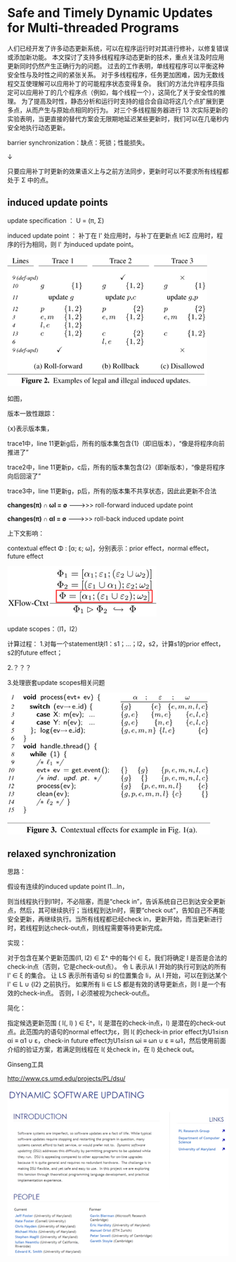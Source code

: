 # Safe and Timely Dynamic Updates for Multi-threaded Programs

人们已经开发了许多动态更新系统，可以在程序运行时对其进行修补，以修复错误或添加新功能。 本文探讨了支持多线程程序动态更新的技术，重点关注及时应用更新同时仍然产生正确行为的问题。 过去的工作表明，单线程程序可以平衡这种安全性与及时性之间的紧张关系。 对于多线程程序，任务更加困难，因为无数线程交互使理解可以应用补丁的可能程序状态变得复杂。 我们的方法允许程序员指定可以应用补丁的几个程序点（例如，每个线程一个），这简化了关于安全性的推理。 为了提高及时性，静态分析和运行时支持的组合会自动将这几个点扩展到更多点，从而产生与原始点相同的行为。 对三个多线程服务器进行 13 次实际更新的实验表明，当更直接的替代方案会无限期地延迟某些更新时，我们可以在几毫秒内安全地执行动态更新。





barrier synchronization：缺点：死锁；性能损失。

↓

只要应用补丁时更新的效果语义上与之前方法同步，更新时可以不要求所有线程都处于 Σ 中的点。

## induced update points

update specification ： U = (π, Σ)

induced update point ： 补丁在 l' 处应用时，与补丁在更新点 l∈Σ 应用时，程序的行为相同，则 l' 为induced update point。

<img src="../images/image-20220310112113468.png" alt="image-20220310112113468" style="zoom:67%;" />

如图，

版本一致性跟踪：

{x}表示版本集，

trace1中，line 11更新g后，所有的版本集包含{1}（即旧版本），“像是将程序向前推进了”

trace2中，line 11更新p，c后，所有的版本集包含{2}（即新版本），“像是将程序向后回滚了”

trace3中，line 11更新g，p后，所有的版本集不共享状态，因此此更新不合法



**changes(π) ∩ ωl = ∅**  --->>>  roll-forward induced update point

**changes(π) ∩ αl = ∅**  --->>> roll-back induced update point

上下文影响：

contextual effect Φ : [α; ε; ω]，分别表示：prior effect，normal effect，future effect

<img src="../images/image-20220311192334662.png" alt="image-20220311192334662" style="zoom:80%;" />

update scopes：（l1，l2）

计算过程：
1.对每一个statement块l1：s1；...；l2，s2，计算s1的prior effect，s2的future effect；

2.？？？

3.处理嵌套update scopes相关问题

<img src="../images/image-20220311195555634.png" alt="image-20220311195555634" style="zoom:67%;" />

## relaxed synchronization

思路：

假设有连续的induced update point l1...ln，

则当线程执行到l1时，不必阻塞，而是“check in”，告诉系统自己已到达安全更新点，然后，其可继续执行；当线程到达ln时，需要“check out”，告知自己不再能安全更新，再继续执行。当所有线程都已经check in，更新开始，而当更新进行时，若线程到达check-out点，则线程需要等待更新完成。

实现：

对于包含在某个更新范围(l1, l2) ∈ Σ^ 中的每个l ∈ ξ，我们将确定 l 是否是合法的check-in点（否则，它是check-out点）。 令 L 表示从 l 开始的执行可到达的所有 l' ∈ ξ 的集合。 让 LS 表示所有语句 si 的位置集合 li，从 l 开始，可以在到达某个 l' ∈ L ∪ {l2} 之前执行。 如果所有 li ∈ LS 都是有效的诱导更新点，则 l 是一个有效的check-in点。 否则，l 必须被视为check-out点。

简化：

指定候选更新范围 ( l(,  l) ) ∈ ξ^，l( 是潜在的check-in点，l) 是潜在的check-out点。此范围内的语句的normal effect为ε，则 l( 的check-in prior effect为U1≤i≤n αi ≡ α1 ∪ ε，check-in future effect为U1≤i≤n ωi ≡ ωn ∪ ε ≡ ω1，然后使用前面介绍的验证方案，若满足则线程在 l( 处check in，在 l) 处check out。



Ginseng工具

http://www.cs.umd.edu/projects/PL/dsu/

<img src="../images/image-20220314092533491.png" alt="image-20220314092533491" style="zoom:67%;" />


